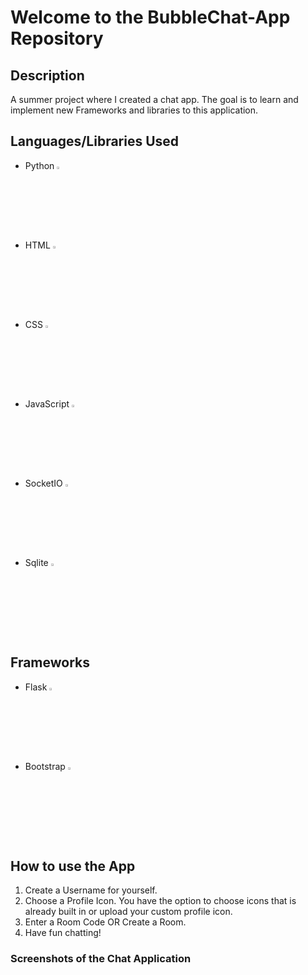 # Welcome to the BubbleChat-App Repository



## Description
A summer project where I created a chat app. The goal is to learn and implement new Frameworks and libraries to this application.



## Languages/Libraries Used
- Python <img width="3%" src="https://github.com/FrancisTR/BubbleChat-App/assets/123771828/556b1040-37aa-4c92-8bdd-dc8dc0313195" />
- HTML <img width="3%" src="https://github.com/FrancisTR/BubbleChat-App/assets/123771828/da6ce8b1-5cd6-45dc-bffa-e214e3886841" />
- CSS <img width="3%" src="https://github.com/FrancisTR/BubbleChat-App/assets/123771828/293da3de-3ab4-41e3-991e-088841f5ded8" />
- JavaScript <img width="3%" src="https://github.com/FrancisTR/BubbleChat-App/assets/123771828/b8718bda-a523-459b-b182-8021a17fccf7" />
- SocketIO <img width="3%" src="https://github.com/FrancisTR/BubbleChat-App/assets/123771828/9747b22e-7c0e-4d62-a47e-31677ca9dbd5" />
- Sqlite <img width="3%" src="https://github.com/FrancisTR/BubbleChat-App/assets/123771828/96640fee-2aa5-46e0-a682-1949e052e891" />



## Frameworks
- Flask <img width="3%" src="https://github.com/FrancisTR/FrancisTR/assets/123771828/76784eca-2d10-4b96-b252-5a45fe3ac044" />
- Bootstrap <img width="3%" src="https://github.com/FrancisTR/FrancisTR/assets/123771828/3ad2e079-89ac-4e91-9daa-61b565ead8c1" />



## How to use the App
1. Create a Username for yourself.
2. Choose a Profile Icon. You have the option to choose icons that is already built in or upload your custom profile icon.
3. Enter a Room Code OR Create a Room.
4. Have fun chatting!



### Screenshots of the Chat Application
